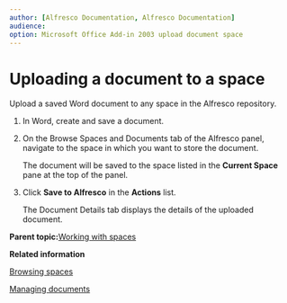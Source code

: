 ```yaml
---
author: [Alfresco Documentation, Alfresco Documentation]
audience: 
option: Microsoft Office Add-in 2003 upload document space
---
```


# Uploading a document to a space

Upload a saved Word document to any space in the Alfresco repository.

1.  In Word, create and save a document.

2.  On the Browse Spaces and Documents tab of the Alfresco panel, navigate to the space in which you want to store the document.

    The document will be saved to the space listed in the **Current Space** pane at the top of the panel.

3.  Click **Save to Alfresco** in the **Actions** list.

    The Document Details tab displays the details of the uploaded document.


**Parent topic:**[Working with spaces](../concepts/MSAddin-spaces.md)

**Related information**  


[Browsing spaces](MSAddin-browse-spaces.md)

[Managing documents](../concepts/MSAddin-manage-docs.md)

